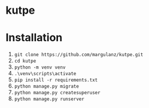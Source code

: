# kutpe

# Installation
1) `git clone https://github.com/margulanz/kutpe.git`
2) `cd kutpe`
3) `python -m venv venv`
4) `.\venv\scripts\activate`
5) `pip install -r requirements.txt`
6) `python manage.py migrate`
7) `python manage.py createsuperuser`
8) `python manage.py runserver`
